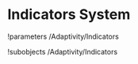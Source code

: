<!-- MOOSE System Documentation Stub: Remove this when content is added. -->

# Indicators System
!parameters /Adaptivity/Indicators

!subobjects /Adaptivity/Indicators

